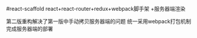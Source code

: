 #react-scaffold
react+react-router+redux+webpack脚手架 +服务器端渲染

第二版重构解决了第一版中手动拷贝服务器端的问题 统一采用webpack打包机制完成服务器端的部署

    


